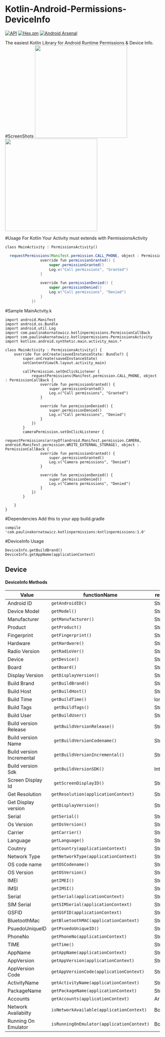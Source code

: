 # Kotlin-Android-Permissions-DeviceInfo
 [![API](https://img.shields.io/badge/API-15%2B-brightgreen.svg?style=flat)](https://android-arsenal.com/api?level=15) [![Hex.pm](https://img.shields.io/hexpm/l/plug.svg?maxAge=2592000)](http://www.apache.org/licenses/LICENSE-2.0)
 [![Android Arsenal](https://img.shields.io/badge/Android%20Arsenal-Kotlin--Android--Permissions-green.svg?style=true)](https://android-arsenal.com/details/1/4511)
 
The easiest Kotlin Library for Android Runtime Permissions &amp; Device Info.
#ScreenShots
<img src="https://github.com/AnirudhLoya/Kotlin-Android-Permissions-DeviceInfo/blob/master/call_permission.png" width="300"/>&nbsp;&nbsp;&nbsp;&nbsp;&nbsp;&nbsp;&nbsp;&nbsp;&nbsp;&nbsp;
<img src="https://github.com/AnirudhLoya/Kotlin-Android-Permissions-DeviceInfo/blob/master/device-2016-09-24-183505.png" width="300"/> 


#Usage For Kotlin
Your Activity must extends with PermissionsActivity
```
class MainActivity : PermissionsActivity()
``` 
```java
  requestPermissions(Manifest.permission.CALL_PHONE, object : PermissionCallBack {
                override fun permissionGranted() {
                    super.permissionGranted()
                    Log.v("Call permissions", "Granted")
                }

                override fun permissionDenied() {
                    super.permissionDenied()
                    Log.v("Call permissions", "Denied")
                }
            })

 ```
#Sample MainActvity.k
```
import android.Manifest
import android.os.Bundle
import android.util.Log
import com.paulinakornatowicz.kotlinpermissions.PermissionCallBack
import com.paulinakornatowicz.kotlinpermissions.PermissionsActivity
import kotlinx.android.synthetic.main.activity_main.*

class MainActivity : PermissionsActivity() {
    override fun onCreate(savedInstanceState: Bundle?) {
        super.onCreate(savedInstanceState)
        setContentView(R.layout.activity_main)

        callPermission.setOnClickListener {
            requestPermissions(Manifest.permission.CALL_PHONE, object : PermissionCallBack {
                override fun permissionGranted() {
                    super.permissionGranted()
                    Log.v("Call permissions", "Granted")
                }

                override fun permissionDenied() {
                    super.permissionDenied()
                    Log.v("Call permissions", "Denied")
                }
            })
        }
        cameraPermission.setOnClickListener {
            requestPermissions(arrayOf(android.Manifest.permission.CAMERA, android.Manifest.permission.WRITE_EXTERNAL_STORAGE), object : PermissionCallBack {
                override fun permissionGranted() {
                    super.permissionGranted()
                    Log.v("Camera permissions", "Denied")
                }

                override fun permissionDenied() {
                    super.permissionDenied()
                    Log.v("Camera permissions", "Denied")
                }
            })
        }

    }
}
```
#Dependencies
Add this to your app build.gradle
```
compile 'com.paulinakornatowicz.kotlinpermissions:kotlinpermissions:1.0'
```
#DeviceInfo Usage
```
DeviceInfo.getBuildBrand()
DeviceInfo.getAppName(applicationContext)
```
<h2>Device</h2>

<h4>DeviceInfo Methods</h4> 

|Value|functionName|returns
|---|---|---|
 Android ID      | `getAndroidID()` | String |
| Device Model     | `getModel()` | String |
| Manufacturer      | `getManufacturer()` | String |
| Product      | `getProduct()` | String |
| Fingerprint      | `getFingerprint()` | String |
| Hardware      | `getHardware()` | String |
| Radio Version      | `getRadioVer()` | String |
| Device      | `getDevice()` | String |
| Board      | `getBoard()` | String |
| Display Version      | `getDisplayVersion()` | String |
| Build Brand      | `getBuildBrand()` | String |
| Build Host      | `getBuildHost()` | String |
| Build Time      | `getBuildTime()` | long |
| Build Tags      | ` getBuildTags()` | String| 
| Build User      | `getBuildUser()` | String |
| Build version Release |` getBuildVersionRelease()`|String|
| Build version Name |` getBuildVersionCodename()`|String|
| Build version Incremental |` getBuildVersionIncremental()`|String|
| Build version Sdk |` getBuildVersionSDK()`|Int|
| Screen Display Id |` getScreenDisplayID()`|String|
| Get Resolution|`getResolution(applicationContext)`|String|
| Get Display version|`getDisplayVersion()`|String|
| Serial      | `getSerial()` | String |
| Os Version      | `getOsVersion()` | String |
| Carrier      | `getCarrier()` | String |
| Language      | `getLanguage()` | String |
| Coutnry      | `getCountry(applicationContext)` | String |
| Network Type      | `getNetworkType(applicationContext)` | String |
| OS code name      | `getOSCodename()` | String |
| OS Version       | `getOSVersion()` | String |
| IMEI       | `getIMEI()` | String |
| IMSI       | `getIMSI()` | String |
| Serial       |`getSerial(applicationContext)`| String|
| SIM Serial       |`getSIMSerial(applicationContext)`| String|
| GSFID       |`getGSFID(applicationContext)`| String|
| BluetoothMac       |`getBluetoothMAC(applicationContext)`| String|
| PsuedoUniqueID       | `getPsuedoUniqueID()` | String |
| PhoneNo       |`getPhoneNo(applicationContext)`| String|
| TIME       | `getTime()` | String |
| AppName       | `getAppName(applicationContext)` | String |
| AppVersion       | `getAppVersion(applicationContext)` | String |
| AppVersion Code       | `getAppVersionCode(applicationContext)` | String |
| ActivityName      | `getActivityName(applicationContext)` | String |
| PackageName        | `getPackageName(applicationContext)` | String |
| Accounts        | `getAccounts(applicationContext)` | Array<String> |
| Network Availabilty        | `isNetworkAvailable(applicationContext)` | Boolean |
| Running On Emulator        | `isRunningOnEmulator(applicationContext)` | Boolean |













